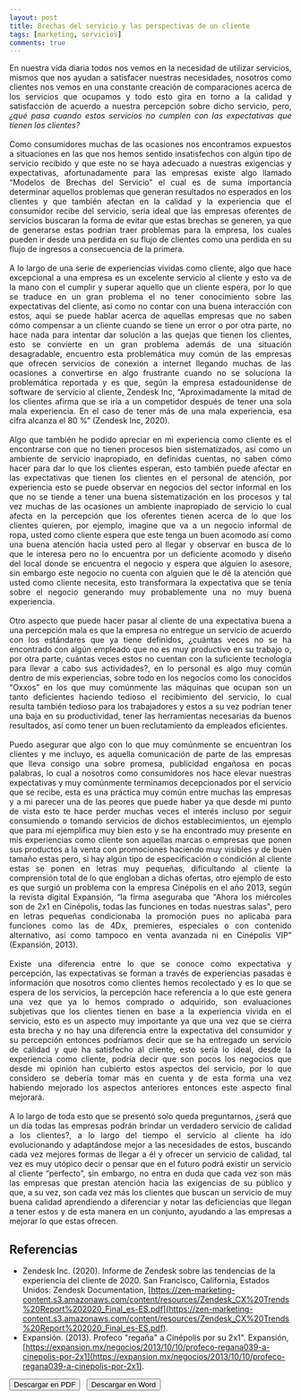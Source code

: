 ```yaml
---
layout: post
title: Brechas del servicio y las perspectivas de un cliente
tags: [marketing, servicios]
comments: true
---
```


<div style="text-align:justify">
En nuestra vida diaria todos nos vemos en la necesidad de utilizar servicios, mismos que nos ayudan a satisfacer nuestras necesidades, nosotros como clientes nos vemos en una constante creación de comparaciones acerca de los servicios que ocupamos y todo esto gira en torno a la calidad y satisfacción de acuerdo a nuestra percepción sobre dicho servicio, pero, <i>¿qué pasa cuando estos servicios no cumplen con las expectativas que tienen los clientes?</i><br><br>
Como consumidores muchas de las ocasiones nos encontramos expuestos a situaciones en las que nos hemos sentido insatisfechos con algún tipo de servicio recibido y que este no se haya adecuado a nuestras exigencias y expectativas, afortunadamente para las empresas existe algo llamado “Modelos de Brechas del Servicio” el cual es de suma importancia determinar aquellos problemas que generan resultados no esperados en los clientes y que también afectan en la calidad y la experiencia que el consumidor recibe del servicio, sería ideal que las empresas oferentes de servicios buscaran la forma de evitar que estas brechas se generen, ya que de generarse estas podrían traer problemas para la empresa, los cuales pueden ir desde una perdida en su flujo de clientes como una perdida en su flujo de ingresos a consecuencia de la primera.<br><br>
A lo largo de una serie de experiencias vividas como cliente, algo que hace excepcional a una empresa es un excelente servicio al cliente y esto va de la mano con el cumplir y superar aquello que un cliente espera, por lo que se traduce en un gran problema el no tener conocimiento sobre las expectativas del cliente, así como no contar con una buena interacción con estos, aquí se puede hablar acerca de aquellas empresas que no saben cómo compensar a un cliente cuando se tiene un error o por otra parte, no hace nada para intentar dar solución a las quejas que tienen los clientes, esto se convierte en un gran problema además de una situación desagradable, encuentro esta problemática muy común de las empresas que ofrecen servicios de conexión a internet llegando muchas de las ocasiones a convertirse en algo frustrante cuando no se soluciona la problemática reportada y es que, según la empresa estadounidense de software de servicio al cliente, Zendesk Inc, “Aproximadamente la mitad de los clientes afirma que se iría a un competidor después de tener una sola mala experiencia. En el caso de tener más de una mala experiencia, esa cifra alcanza el 80 %” (Zendesk Inc, 2020).<br><br>
Algo que también he podido apreciar en mi experiencia como cliente es el encontrarse con que no tienen procesos bien sistematizados, así como un ambiente de servicio inapropiado, en definidas cuentas, no saben cómo hacer para dar lo que los clientes esperan, esto también puede afectar en las expectativas que tienen los clientes en el personal de atención, por experiencia esto se puede observar en negocios del sector informal en los que no se tiende a tener una buena sistematización en los procesos y tal vez muchas de las ocasiones un ambiente inapropiado de servicio lo cual afecta en la percepción que los oferentes tienen acerca de lo que los clientes quieren, por ejemplo, imagine que va a un negocio informal de ropa, usted como cliente espera que este tenga un buen acomodo así como una buena atención hacia usted pero al llegar y observar en busca de lo que le interesa pero no lo encuentra por un deficiente acomodo y diseño del local donde se encuentra el negocio y espera que alguien lo asesore, sin embargo este negocio no cuenta con alguien que le dé la atención que usted como cliente necesita, esto transformara la expectativa que se tenía sobre el negocio generando muy probablemente una no muy buena experiencia.<br><br>
Otro aspecto que puede hacer pasar al cliente de una expectativa buena a una percepción mala es que la empresa no entregue un servicio de acuerdo con los estándares que ya tiene definidos, ¿cuántas veces no se ha encontrado con algún empleado que no es muy productivo en su trabajo o, por otra parte, cuántas veces estos no cuentan con la suficiente tecnología para llevar a cabo sus actividades?, en lo personal es algo muy común dentro de mis experiencias, sobre todo en los negocios como los conocidos “Oxxos” en los que muy comúnmente las máquinas que ocupan son un tanto deficientes haciendo tedioso el recibimiento del servicio, lo cual resulta también tedioso para los trabajadores y estos a su vez podrían tener una baja en su productividad, tener las herramientas necesarias da buenos resultados, así como tener un buen reclutamiento da empleados eficientes.<br><br>
Puedo asegurar que algo con lo que muy comúnmente se encuentran los clientes y me incluyo, es aquella comunicación de parte de las empresas que lleva consigo una sobre promesa, publicidad engañosa en pocas palabras, lo cual a nosotros como consumidores nos hace elevar nuestras expectativas y muy comúnmente terminamos decepcionados por el servicio que se recibe, esta es una práctica muy común entre muchas las empresas y a mi parecer una de las peores que puede haber ya que desde mi punto de vista esto te hace perder muchas veces el interés incluso por seguir consumiendo o tomando servicios de dichos establecimientos, un ejemplo que para mí ejemplifica muy bien esto y se ha encontrado muy presente en mis experiencias como cliente son aquellas marcas o empresas que ponen sus productos a la venta con promociones haciendo muy visibles y de buen tamaño estas pero, si hay algún tipo de especificación o condición al cliente estas se ponen en letras muy pequeñas, dificultando al cliente la comprensión total de lo que engloban a dichas ofertas, otro ejemplo de esto es que surgió un problema con la empresa Cinépolis en el año 2013, según la revista digital Expansión, “la firma aseguraba que "Ahora los miércoles son de 2x1 en Cinépolis, todas las funciones en todas nuestras salas", pero en letras pequeñas condicionaba la promoción pues no aplicaba para funciones como las de 4Dx, premieres, especiales o con contenido alternativo, así como tampoco en venta avanzada ni en Cinépolis VIP” (Expansión, 2013).<br><br>
Existe una diferencia entre lo que se conoce como expectativa y percepción, las expectativas se forman a través de experiencias pasadas e información que nosotros como clientes hemos recolectado y es lo que se espera de los servicios, la percepción hace referencia a lo que este genera una vez que ya lo hemos comprado o adquirido, son evaluaciones subjetivas que los clientes tienen en base a la experiencia vivida en el servicio, esto es un aspecto muy importante ya que una vez que se cierra esta brecha y no hay una diferencia entre la expectativa del consumidor y su percepción entonces podríamos decir que se ha entregado un servicio de calidad y que ha satisfecho al cliente, esto sería lo ideal, desde la experiencia como cliente, podría decir que son pocos los negocios que desde mi opinión han cubierto estos aspectos del servicio, por lo que considero se debería tomar más en cuenta y de esta forma una vez habiendo mejorado los aspectos anteriores entonces este aspecto final mejorará.<br><br>
A lo largo de toda esto que se presentó solo queda preguntarnos, ¿será que un día todas las empresas podrán brindar un verdadero servicio de calidad a los clientes?, a lo largo del tiempo el servicio al cliente ha ido evolucionando y adaptándose mejor a las necesidades de estos, buscando cada vez mejores formas de llegar a él y ofrecer un servicio de calidad, tal vez es muy utópico decir o pensar que en el futuro podrá existir un servicio al cliente “perfecto”, sin embargo, no entra en duda que cada vez son más las empresas que prestan atención hacia las exigencias de su público y que, a su vez, son cada vez más los clientes que buscan un servicio de muy buena calidad aprendiendo a diferenciar y notar las deficiencias que llegan a tener estos y de esta manera en un conjunto, ayudando a las empresas a mejorar lo que estas ofrecen.
</div>

## Referencias

- Zendesk Inc. (2020). Informe de Zendesk sobre las tendencias de la experiencia del cliente de 2020. San Francisco, California, Estados Unidos: Zendesk Documentation, [https://zen-marketing-content.s3.amazonaws.com/content/resources/Zendesk_CX%20Trends%20Report%202020_Final_es-ES.pdf](https://zen-marketing-content.s3.amazonaws.com/content/resources/Zendesk_CX%20Trends%20Report%202020_Final_es-ES.pdf).
- Expansión. (2013). Profeco "regaña" a Cinépolis por su 2x1". Expansión, [https://expansion.mx/negocios/2013/10/10/profeco-regana039-a-cinepolis-por-2x1](https://expansion.mx/negocios/2013/10/10/profeco-regana039-a-cinepolis-por-2x1).


<button name="PDF" class="btn-adn"> <a style="text-decoration:none; color: inherit" href="https://katherig.github.io/files/Brechas-del-servicio-y-la-perspectiva-de-un-cliente.pdf">Descargar en PDF</a> </button> &nbsp; <button name="Word" class="btn-adn"> <a style="text-decoration:none; color: inherit" href="https://katherig.github.io/files/Brechas-del-servicio-y-la-perspectiva-de-un-cliente.docx">Descargar en Word</a> </button>



